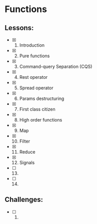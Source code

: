 # Functions
## Lessons:
  - [x] 1. Introduction
  - [x] 2. Pure functions
  - [x] 3. Command-query Separation (CQS)
  - [x] 4. Rest operator
  - [x] 5. Spread operator
  - [x] 6. Params destructuring
  - [x] 7. First class citizen
  - [x] 8. High order functions
  - [x] 9. Map
  - [x] 10. Filter
  - [x] 11. Reduce
  - [x] 12. Signals
  - [ ] 13.
  - [ ] 14.
  
## Challenges:
  - [ ] 1. 
